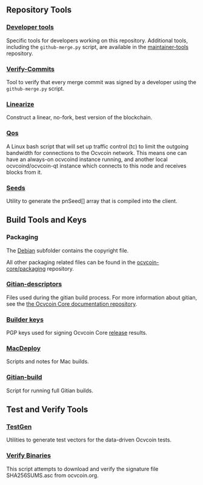 Repository Tools
---------------------

### [Developer tools](/contrib/devtools) ###
Specific tools for developers working on this repository.
Additional tools, including the `github-merge.py` script, are available in the [maintainer-tools](https://github.com/ocvcoin-core/ocvcoin-maintainer-tools) repository.

### [Verify-Commits](/contrib/verify-commits) ###
Tool to verify that every merge commit was signed by a developer using the `github-merge.py` script.

### [Linearize](/contrib/linearize) ###
Construct a linear, no-fork, best version of the blockchain.

### [Qos](/contrib/qos) ###

A Linux bash script that will set up traffic control (tc) to limit the outgoing bandwidth for connections to the Ocvcoin network. This means one can have an always-on ocvcoind instance running, and another local ocvcoind/ocvcoin-qt instance which connects to this node and receives blocks from it.

### [Seeds](/contrib/seeds) ###
Utility to generate the pnSeed[] array that is compiled into the client.

Build Tools and Keys
---------------------

### Packaging ###
The [Debian](/contrib/debian) subfolder contains the copyright file.

All other packaging related files can be found in the [ocvcoin-core/packaging](https://github.com/ocvcoin-core/packaging) repository.

### [Gitian-descriptors](/contrib/gitian-descriptors) ###
Files used during the gitian build process. For more information about gitian, see the [the Ocvcoin Core documentation repository](https://github.com/ocvcoin-core/docs).

### [Builder keys](/contrib/builder-keys)
PGP keys used for signing Ocvcoin Core [release](/doc/release-process.md) results.

### [MacDeploy](/contrib/macdeploy) ###
Scripts and notes for Mac builds.

### [Gitian-build](/contrib/gitian-build.py) ###
Script for running full Gitian builds.

Test and Verify Tools
---------------------

### [TestGen](/contrib/testgen) ###
Utilities to generate test vectors for the data-driven Ocvcoin tests.

### [Verify Binaries](/contrib/verifybinaries) ###
This script attempts to download and verify the signature file SHA256SUMS.asc from ocvcoin.org.
